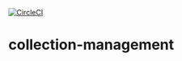 [![CircleCI](https://circleci.com/gh/BekzodKeldiyarov/collection-management/tree/main.svg?style=svg)](https://circleci.com/gh/BekzodKeldiyarov/collection-management/tree/main)
# collection-management
